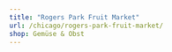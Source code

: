 ```yaml
---
title: "Rogers Park Fruit Market"
url: /chicago/rogers-park-fruit-market/
shop: Gemüse & Obst
---
```

